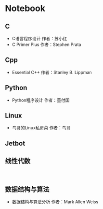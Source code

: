 # Notebook

## C

- C语言程序设计 作者：苏小红
- C Primer Plus 作者：Stephen Prata                              

## Cpp

- Essential C++ 作者：Stanley B. Lippman

## Python

- Python程序设计 作者：董付国



## Linux

- 鸟哥的Linux私房菜 作者：鸟哥



## Jetbot



## 线性代数

​                                                                                             



## 数据结构与算法

- 数据结构与算法分析	作者：Mark Allen Weiss

